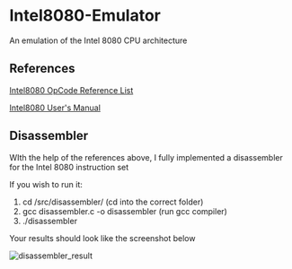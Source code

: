 # Intel8080-Emulator
An emulation of the Intel 8080 CPU architecture

## References
[Intel8080 OpCode Reference List](http://emulator101.com/)

[Intel8080 User's Manual](http://www.nj7p.info/Manuals/PDFs/Intel/9800153B.pdf)

## Disassembler
WIth the help of the references above, I fully implemented a disassembler for the Intel 8080 instruction set

If you wish to run it:
1. cd /src/disassembler/ (cd into the correct folder)
2. gcc disassembler.c -o disassembler (run gcc compiler)
3. ./disassembler

Your results should look like the screenshot below

![disassembler_result](https://user-images.githubusercontent.com/30480951/87622306-d834a180-c6f0-11ea-85ff-22a0546c3db6.png)
